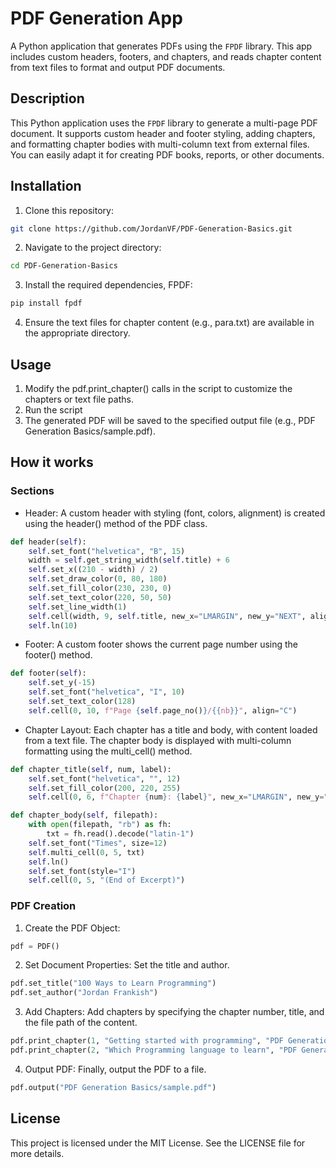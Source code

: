 # PDF Generation App

A Python application that generates PDFs using the `FPDF` library. This app includes custom headers, footers, and chapters, and reads chapter content from text files to format and output PDF documents.

## Description

This Python application uses the `FPDF` library to generate a multi-page PDF document. It supports custom header and footer styling, adding chapters, and formatting chapter bodies with multi-column text from external files. You can easily adapt it for creating PDF books, reports, or other documents.

## Installation 
1. Clone this repository: 
```bash 
git clone https://github.com/JordanVF/PDF-Generation-Basics.git
```
2. Navigate to the project directory: 
```bash
cd PDF-Generation-Basics
```
3. Install the required dependencies, FPDF:
```bash
pip install fpdf
```
4. Ensure the text files for chapter content (e.g., para.txt) are available in the appropriate directory.

## Usage
1. Modify the pdf.print_chapter() calls in the script to customize the chapters or text file paths.
2. Run the script
3. The generated PDF will be saved to the specified output file (e.g., PDF Generation Basics/sample.pdf).

## How it works
### Sections
- Header: A custom header with styling (font, colors, alignment) is created using the header() method of the PDF class.
```python
def header(self):
    self.set_font("helvetica", "B", 15)
    width = self.get_string_width(self.title) + 6
    self.set_x((210 - width) / 2)
    self.set_draw_color(0, 80, 180)
    self.set_fill_color(230, 230, 0)
    self.set_text_color(220, 50, 50)
    self.set_line_width(1)
    self.cell(width, 9, self.title, new_x="LMARGIN", new_y="NEXT", align="C", fill=True)
    self.ln(10)
```
- Footer: A custom footer shows the current page number using the footer() method.
```python
def footer(self):
    self.set_y(-15)
    self.set_font("helvetica", "I", 10)
    self.set_text_color(128)
    self.cell(0, 10, f"Page {self.page_no()}/{{nb}}", align="C")
```
- Chapter Layout: Each chapter has a title and body, with content loaded from a text file. The chapter body is displayed with multi-column formatting using the multi_cell() method.
```python
def chapter_title(self, num, label):
    self.set_font("helvetica", "", 12)
    self.set_fill_color(200, 220, 255)
    self.cell(0, 6, f"Chapter {num}: {label}", new_x="LMARGIN", new_y="NEXT", align="L", fill=True)

def chapter_body(self, filepath):
    with open(filepath, "rb") as fh:
        txt = fh.read().decode("latin-1")
    self.set_font("Times", size=12)
    self.multi_cell(0, 5, txt)
    self.ln()
    self.set_font(style="I")
    self.cell(0, 5, "(End of Excerpt)")
```
### PDF Creation
1. Create the PDF Object:
```python
pdf = PDF()
```
2. Set Document Properties: Set the title and author.
```python
pdf.set_title("100 Ways to Learn Programming")
pdf.set_author("Jordan Frankish")
```
3. Add Chapters: Add chapters by specifying the chapter number, title, and the file path of the content.
```python
pdf.print_chapter(1, "Getting started with programming", "PDF Generation Basics/para.txt")
pdf.print_chapter(2, "Which Programming language to learn", "PDF Generation Basics/para.txt")
```
4. Output PDF: Finally, output the PDF to a file.
```python
pdf.output("PDF Generation Basics/sample.pdf")
```

## License

This project is licensed under the MIT License. See the LICENSE file for more details.

